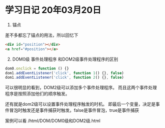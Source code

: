 # 学习日记 20年03月20日

1. 锚点

差不多都忘了锚点的用法，所以回忆下
```HTML
<div id="position"></div>
<a href="#position"></a>
```


2. DOM0级 事件处理程序 和DOM2级事件处理程序的区别

```JavaScript
dom0.onclick = function () {}
dom1.addEventListener('click', function 1() {}, false)
dom1.addEventListener('click', function 2() {}, false)
```

可以很明显的看到，DOM2级可以添加多个事件处理程序。
而且这两个事件处理程序是按照添加他们的顺序触发。

还有就是dom2级可以设置事件处理程序触发的时机。
即最后一个变量，决定是事件冒泡时触发还是事件捕获时触发。false是事件冒泡，true是事件捕获

案例可以看 /html/DOM/DOM0级和DOM2级.html
